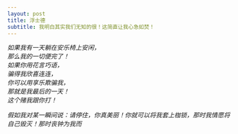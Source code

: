 ```yaml
---
layout: post
title: 浮士德
subtitle: 我明白其实我们无知的很！这简直让我心急如焚！
---
```


*如果我有一天躺在安乐椅上安闲，  
那么我的一切便完了！  
如果你用花言巧语，  
骗得我欣喜连连，  
你可以用享乐欺骗我，  
那就是我最后的一天！  
这个赌我跟你打！*

*假如我对某一瞬间说：请停住，你真美丽！你就可以将我套上枷锁，那时我情愿将自己毁灭！那时丧钟为我而*
